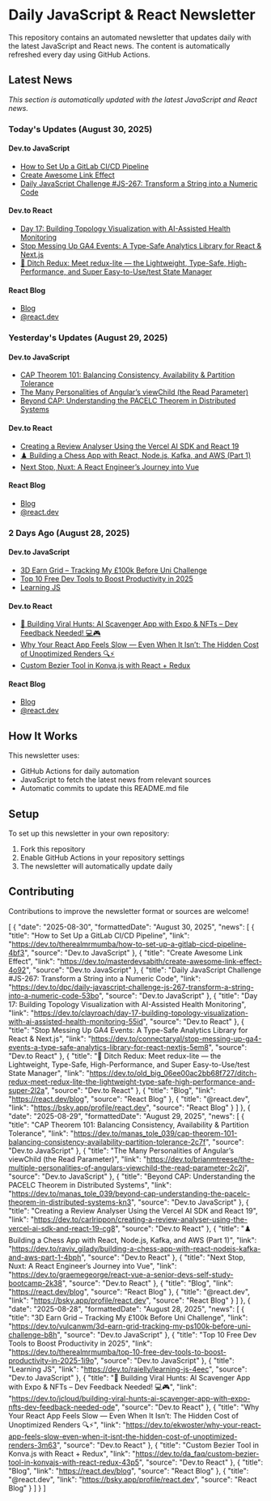 # Daily JavaScript & React Newsletter

This repository contains an automated newsletter that updates daily with the latest JavaScript and React news. The content is automatically refreshed every day using GitHub Actions.

## Latest News

*This section is automatically updated with the latest JavaScript and React news.*

### Today's Updates (August 30, 2025)

#### Dev.to JavaScript

- [How to Set Up a GitLab CI/CD Pipeline](https://dev.to/therealmrmumba/how-to-set-up-a-gitlab-cicd-pipeline-4bf3)
- [Create Awesome Link Effect](https://dev.to/masterdevsabith/create-awesome-link-effect-4o92)
- [Daily JavaScript Challenge #JS-267: Transform a String into a Numeric Code](https://dev.to/dpc/daily-javascript-challenge-js-267-transform-a-string-into-a-numeric-code-53bo)

#### Dev.to React

- [Day 17: Building Topology Visualization with AI-Assisted Health Monitoring](https://dev.to/clayroach/day-17-building-topology-visualization-with-ai-assisted-health-monitoring-55id)
- [Stop Messing Up GA4 Events: A Type-Safe Analytics Library for React & Next.js](https://dev.to/connectaryal/stop-messing-up-ga4-events-a-type-safe-analytics-library-for-react-nextjs-5em8)
- [🤯 Ditch Redux: Meet redux-lite — the Lightweight, Type-Safe, High-Performance, and Super Easy-to-Use/test State Manager](https://dev.to/old_big_06ee00ac2bb68f727/ditch-redux-meet-redux-lite-the-lightweight-type-safe-high-performance-and-super-2l2a)

#### React Blog

- [Blog](https://react.dev/blog)
- [@react.dev](https://bsky.app/profile/react.dev)

### Yesterday's Updates (August 29, 2025)

#### Dev.to JavaScript

- [CAP Theorem 101: Balancing Consistency, Availability & Partition Tolerance](https://dev.to/manas_tole_039/cap-theorem-101-balancing-consistency-availability-partition-tolerance-2c7f)
- [The Many Personalities of Angular’s viewChild (the Read Parameter)](https://dev.to/brianmtreese/the-multiple-personalities-of-angulars-viewchild-the-read-parameter-2c2j)
- [Beyond CAP: Understanding the PACELC Theorem in Distributed Systems](https://dev.to/manas_tole_039/beyond-cap-understanding-the-pacelc-theorem-in-distributed-systems-kn3)

#### Dev.to React

- [Creating a Review Analyser Using the Vercel AI SDK and React 19](https://dev.to/carlrippon/creating-a-review-analyser-using-the-vercel-ai-sdk-and-react-19-cg8)
- [♟️ Building a Chess App with React, Node.js, Kafka, and AWS (Part 1)](https://dev.to/raviv_gilady/building-a-chess-app-with-react-nodejs-kafka-and-aws-part-1-4bph)
- [Next Stop, Nuxt: A React Engineer’s Journey into Vue](https://dev.to/graemegeorge/react-vue-a-senior-devs-self-study-bootcamp-2k38)

#### React Blog

- [Blog](https://react.dev/blog)
- [@react.dev](https://bsky.app/profile/react.dev)

### 2 Days Ago (August 28, 2025)

#### Dev.to JavaScript

- [3D Earn Grid – Tracking My £100k Before Uni Challenge](https://dev.to/vulcanwm/3d-earn-grid-tracking-my-ps100k-before-uni-challenge-b8h)
- [Top 10 Free Dev Tools to Boost Productivity in 2025](https://dev.to/therealmrmumba/top-10-free-dev-tools-to-boost-productivity-in-2025-1i9o)
- [Learning JS](https://dev.to/raielly/learning-js-4eec)

#### Dev.to React

- [🚀 Building Viral Hunts: AI Scavenger App with Expo & NFTs – Dev Feedback Needed! 💻🎮](https://dev.to/jcloud/building-viral-hunts-ai-scavenger-app-with-expo-nfts-dev-feedback-needed-ode)
- [Why Your React App Feels Slow — Even When It Isn’t: The Hidden Cost of Unoptimized Renders 🔍⚡️](https://dev.to/ekwoster/why-your-react-app-feels-slow-even-when-it-isnt-the-hidden-cost-of-unoptimized-renders-3m63)
- [Custom Bezier Tool in Konva.js with React + Redux](https://dev.to/da_faq/custom-bezier-tool-in-konvajs-with-react-redux-43p5)

#### React Blog

- [Blog](https://react.dev/blog)
- [@react.dev](https://bsky.app/profile/react.dev)

## How It Works

This newsletter uses:
- GitHub Actions for daily automation
- JavaScript to fetch the latest news from relevant sources
- Automatic commits to update this README.md file

## Setup

To set up this newsletter in your own repository:

1. Fork this repository
2. Enable GitHub Actions in your repository settings
3. The newsletter will automatically update daily

## Contributing

Contributions to improve the newsletter format or sources are welcome!

<!-- NEWS_DATA_START -->
[
  {
    "date": "2025-08-30",
    "formattedDate": "August 30, 2025",
    "news": [
      {
        "title": "How to Set Up a GitLab CI/CD Pipeline",
        "link": "https://dev.to/therealmrmumba/how-to-set-up-a-gitlab-cicd-pipeline-4bf3",
        "source": "Dev.to JavaScript"
      },
      {
        "title": "Create Awesome Link Effect",
        "link": "https://dev.to/masterdevsabith/create-awesome-link-effect-4o92",
        "source": "Dev.to JavaScript"
      },
      {
        "title": "Daily JavaScript Challenge #JS-267: Transform a String into a Numeric Code",
        "link": "https://dev.to/dpc/daily-javascript-challenge-js-267-transform-a-string-into-a-numeric-code-53bo",
        "source": "Dev.to JavaScript"
      },
      {
        "title": "Day 17: Building Topology Visualization with AI-Assisted Health Monitoring",
        "link": "https://dev.to/clayroach/day-17-building-topology-visualization-with-ai-assisted-health-monitoring-55id",
        "source": "Dev.to React"
      },
      {
        "title": "Stop Messing Up GA4 Events: A Type-Safe Analytics Library for React & Next.js",
        "link": "https://dev.to/connectaryal/stop-messing-up-ga4-events-a-type-safe-analytics-library-for-react-nextjs-5em8",
        "source": "Dev.to React"
      },
      {
        "title": "🤯 Ditch Redux: Meet redux-lite — the Lightweight, Type-Safe, High-Performance, and Super Easy-to-Use/test State Manager",
        "link": "https://dev.to/old_big_06ee00ac2bb68f727/ditch-redux-meet-redux-lite-the-lightweight-type-safe-high-performance-and-super-2l2a",
        "source": "Dev.to React"
      },
      {
        "title": "Blog",
        "link": "https://react.dev/blog",
        "source": "React Blog"
      },
      {
        "title": "@react.dev",
        "link": "https://bsky.app/profile/react.dev",
        "source": "React Blog"
      }
    ]
  },
  {
    "date": "2025-08-29",
    "formattedDate": "August 29, 2025",
    "news": [
      {
        "title": "CAP Theorem 101: Balancing Consistency, Availability & Partition Tolerance",
        "link": "https://dev.to/manas_tole_039/cap-theorem-101-balancing-consistency-availability-partition-tolerance-2c7f",
        "source": "Dev.to JavaScript"
      },
      {
        "title": "The Many Personalities of Angular’s viewChild (the Read Parameter)",
        "link": "https://dev.to/brianmtreese/the-multiple-personalities-of-angulars-viewchild-the-read-parameter-2c2j",
        "source": "Dev.to JavaScript"
      },
      {
        "title": "Beyond CAP: Understanding the PACELC Theorem in Distributed Systems",
        "link": "https://dev.to/manas_tole_039/beyond-cap-understanding-the-pacelc-theorem-in-distributed-systems-kn3",
        "source": "Dev.to JavaScript"
      },
      {
        "title": "Creating a Review Analyser Using the Vercel AI SDK and React 19",
        "link": "https://dev.to/carlrippon/creating-a-review-analyser-using-the-vercel-ai-sdk-and-react-19-cg8",
        "source": "Dev.to React"
      },
      {
        "title": "♟️ Building a Chess App with React, Node.js, Kafka, and AWS (Part 1)",
        "link": "https://dev.to/raviv_gilady/building-a-chess-app-with-react-nodejs-kafka-and-aws-part-1-4bph",
        "source": "Dev.to React"
      },
      {
        "title": "Next Stop, Nuxt: A React Engineer’s Journey into Vue",
        "link": "https://dev.to/graemegeorge/react-vue-a-senior-devs-self-study-bootcamp-2k38",
        "source": "Dev.to React"
      },
      {
        "title": "Blog",
        "link": "https://react.dev/blog",
        "source": "React Blog"
      },
      {
        "title": "@react.dev",
        "link": "https://bsky.app/profile/react.dev",
        "source": "React Blog"
      }
    ]
  },
  {
    "date": "2025-08-28",
    "formattedDate": "August 28, 2025",
    "news": [
      {
        "title": "3D Earn Grid – Tracking My £100k Before Uni Challenge",
        "link": "https://dev.to/vulcanwm/3d-earn-grid-tracking-my-ps100k-before-uni-challenge-b8h",
        "source": "Dev.to JavaScript"
      },
      {
        "title": "Top 10 Free Dev Tools to Boost Productivity in 2025",
        "link": "https://dev.to/therealmrmumba/top-10-free-dev-tools-to-boost-productivity-in-2025-1i9o",
        "source": "Dev.to JavaScript"
      },
      {
        "title": "Learning JS",
        "link": "https://dev.to/raielly/learning-js-4eec",
        "source": "Dev.to JavaScript"
      },
      {
        "title": "🚀 Building Viral Hunts: AI Scavenger App with Expo & NFTs – Dev Feedback Needed! 💻🎮",
        "link": "https://dev.to/jcloud/building-viral-hunts-ai-scavenger-app-with-expo-nfts-dev-feedback-needed-ode",
        "source": "Dev.to React"
      },
      {
        "title": "Why Your React App Feels Slow — Even When It Isn’t: The Hidden Cost of Unoptimized Renders 🔍⚡️",
        "link": "https://dev.to/ekwoster/why-your-react-app-feels-slow-even-when-it-isnt-the-hidden-cost-of-unoptimized-renders-3m63",
        "source": "Dev.to React"
      },
      {
        "title": "Custom Bezier Tool in Konva.js with React + Redux",
        "link": "https://dev.to/da_faq/custom-bezier-tool-in-konvajs-with-react-redux-43p5",
        "source": "Dev.to React"
      },
      {
        "title": "Blog",
        "link": "https://react.dev/blog",
        "source": "React Blog"
      },
      {
        "title": "@react.dev",
        "link": "https://bsky.app/profile/react.dev",
        "source": "React Blog"
      }
    ]
  }
]
<!-- NEWS_DATA_END -->
